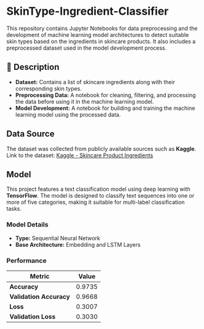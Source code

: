 # SkinType-Ingredient-Classifier

This repository contains Jupyter Notebooks for data preprocessing and the development of machine learning model architectures to detect suitable skin types based on the ingredients in skincare products. It also includes a preprocessed dataset used in the model development process.

## 📝 Description  
- **Dataset:** Contains a list of skincare ingredients along with their corresponding skin types.
- **Preprocessing Data:** A notebook for cleaning, filtering, and processing the data before using it in the machine learning model.
- **Model Development:** A notebook for building and training the machine learning model using the processed data.

## Data Source
The dataset was collected from publicly available sources such as **Kaggle**.  
Link to the dataset: [Kaggle - Skincare Product Ingredients](https://www.kaggle.com/datasets/dominoweir/skincare-product-ingredients)

## Model
This project features a text classification model using deep learning with **TensorFlow**. The model is designed to classify text sequences into one or more of five categories, making it suitable for multi-label classification tasks.

### Model Details
- **Type:** Sequential Neural Network  
- **Base Architecture:** Embedding and LSTM Layers  

### Performance
| **Metric**               | **Value**   |
|--------------------------|-------------|
| **Accuracy**              | 0.9735      |
| **Validation Accuracy**   | 0.9668      |
| **Loss**                  | 0.3007      |
| **Validation Loss**       | 0.3030      |

